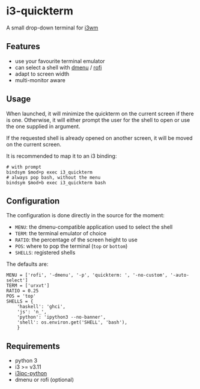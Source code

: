 i3-quickterm
=============

A small drop-down terminal for [i3wm](https://i3wm.org/)

Features
--------

* use your favourite terminal emulator
* can select a shell with [dmenu](http://tools.suckless.org/dmenu/) /
  [rofi](https://github.com/DaveDavenport/rofi)
* adapt to screen width
* multi-monitor aware

Usage
-----

When launched, it will minimize the quickterm on the current screen if there is
one.  Otherwise, it will either prompt the user for the shell to open or use the
one supplied in argument.

If the requested shell is already opened on another screen, it will be moved on
the current screen.

It is recommended to map it to an i3 binding:

```
# with prompt
bindsym $mod+p exec i3_quickterm
# always pop bash, without the menu
bindsym $mod+b exec i3_quickterm bash
```

Configuration
-------------

The configuration is done directly in the source for the moment:

* `MENU`: the dmenu-compatible application used to select the shell
* `TERM`: the terminal emulator of choice
* `RATIO`: the percentage of the screen height to use
* `POS`: where to pop the terminal (`top` or `bottom`)
* `SHELLS`: registered shells

The defaults are:

```
MENU = ['rofi', '-dmenu', '-p', 'quickterm: ', '-no-custom', '-auto-select']
TERM = ['urxvt']
RATIO = 0.25
POS = 'top'
SHELLS = {
    'haskell': 'ghci',
    'js': 'n_',
    'python': 'ipython3 --no-banner',
    'shell': os.environ.get('SHELL', 'bash'),
    }
```

Requirements
------------

* python 3
* i3 >= v3.11
* [i3ipc-python](https://i3ipc-python.readthedocs.io/en/latest/)
* dmenu or rofi (optional)
